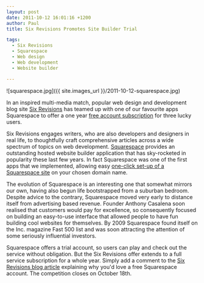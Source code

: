 ```yaml
---
layout: post
date: 2011-10-12 16:01:16 +1200
author: Paul
title: Six Revisions Promotes Site Builder Trial

tags:
  - Six Revisions
  - Squarespace
  - Web design
  - Web development
  - Website builder

---
```


![squarespace.jpg]({{ site.images_url }}/2011-10-12-squarespace.jpg)

In an inspired multi-media match, popular web design and development blog site [Six Revisions](http://sixrevisions.com/) has teamed up with one of our favourite apps Squarespace to offer a one year [free account subscription](http://sixrevisions.com/contests/giveaway-3-subscriptions-to-squarespace-website-builder/#more-5999) for three lucky users.

Six Revisions engages writers, who are also developers and designers in real life, to thoughtfully craft comprehensive articles across a wide spectrum of topics on web development. [Squarespace](http://www.squarespace.com/) provides an outstanding hosted website builder application that has sky-rocketed in popularity these last few years. In fact Squarespace was one of the first apps that we implemented, allowing easy [one-click set-up of a Squarespace site](https://iwantmyname.com/features/applications/custom-domain-apps/websites/squarespace-build-your-website-with-own-url) on your chosen domain name.

The evolution of Squarespace is an interesting one that somewhat mirrors our own, having also begun life bootstrapped from a suburban bedroom. Despite advice to the contrary, Squarespace moved very early to distance itself from advertising based revenue. Founder Anthony Casalena soon realised that customers would pay for excellence, so consequently focused on building an easy-to-use interface that allowed people to have fun building cool websites for themselves. By 2009 Squarespace found itself on the Inc. magazine Fast 500 list and was soon attracting the attention of some seriously influential investors.

Squarespace offers a trial account, so users can play and check out the service without obligation. But the Six Revisions offer extends to a full service subscription for a whole year. Simply add a comment to the [Six Revisions blog article](http://sixrevisions.com/contests/giveaway-3-subscriptions-to-squarespace-website-builder/#more-5999) explaining why you'd love a free Squarespace account. The competition closes on October 18th.
